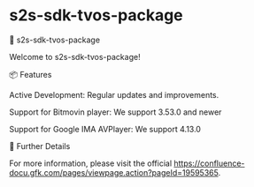 # s2s-sdk-tvos-package
🚀 s2s-sdk-tvos-package

Welcome to s2s-sdk-tvos-package!

📦 Features




Active Development: Regular updates and improvements.



Support for Bitmovin player: We support 3.53.0 and newer



Support for Google IMA AVPlayer: We support 4.13.0 

🔗 Further Details


For more information, please visit the official https://confluence-docu.gfk.com/pages/viewpage.action?pageId=19595365.


